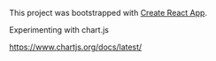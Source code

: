 This project was bootstrapped with [Create React App](https://github.com/facebook/create-react-app).

Experimenting with chart.js

https://www.chartjs.org/docs/latest/
